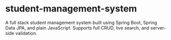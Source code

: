 # student-management-system
A full stack student management system built using Spring Boot, Spring Data JPA, and plain JavaScript. Supports full CRUD, live search, and server-side validation.
